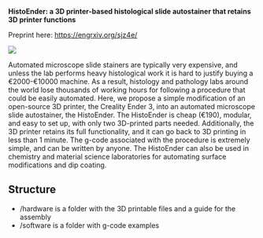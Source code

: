 <b>HistoEnder: a 3D printer-based histological slide autostainer that retains 3D printer functions</b>

Preprint here: https://engrxiv.org/sjz4e/

![][1]

Automated microscope slide stainers are typically very expensive, and unless the lab performs heavy histological work 
it is hard to justify buying a €2000-€10000 machine. As a result, histology and pathology labs around the world lose 
thousands of working hours for  following a procedure that could be easily automated. Here, we propose a simple modification 
of an open-source 3D printer, the Creality Ender 3, into an automated microscope slide autostainer, the HistoEnder. 
The HistoEnder is cheap (€190), modular, and easy to set up, with only two 3D-printed parts needed. 
Additionally, the 3D printer retains its full functionality, and it can go back to 3D printing in less than 1 minute. 
The g-code associated with the procedure is extremely simple, and can be written by anyone. The HistoEnder can also be
used in chemistry and material science laboratories for automating surface modifications and dip coating. 

## Structure 
+ /hardware is a folder with the 3D printable files and a guide for the assembly 
+ /software is a folder with g-code examples 


[1]: https://github.com/Ponz91/HistoEnder/blob/main/HistoEnder.jpg
